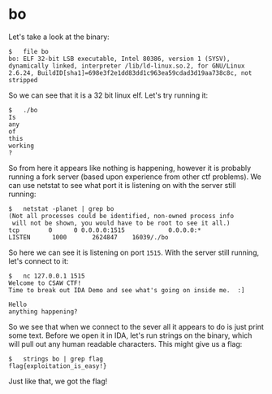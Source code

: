 # bo

Let's take a look at the binary:

```
$	file bo
bo: ELF 32-bit LSB executable, Intel 80386, version 1 (SYSV), dynamically linked, interpreter /lib/ld-linux.so.2, for GNU/Linux 2.6.24, BuildID[sha1]=698e3f2e1dd83dd1c963ea59cdad3d19aa738c8c, not stripped
```

So we can see that it is a 32 bit linux elf. Let's try running it:

```
$	./bo
Is
any
of
this
working
?
```

So from here it appears like nothing is happening, however it is probably running a fork server (based upon experience from other ctf problems). We can use netstat to see what port it is listening on with the server still running:

```
$	netstat -planet | grep bo
(Not all processes could be identified, non-owned process info
 will not be shown, you would have to be root to see it all.)
tcp        0      0 0.0.0.0:1515            0.0.0.0:*               LISTEN      1000       2624847    16039/./bo 
```

So here we can see it is listening on port `1515`. With the server still running, let's connect to it:

```
$	nc 127.0.0.1 1515
Welcome to CSAW CTF!
Time to break out IDA Demo and see what's going on inside me.  :]

Hello
anything happening?

```

So we see that when we connect to the sever all it appears to do is just print some text. Before we open it in IDA, let's run strings on the binary, which will pull out any human readable characters. This might give us a flag:

```
$	strings bo | grep flag
flag{exploitation_is_easy!}
```

Just like that, we got the flag!
